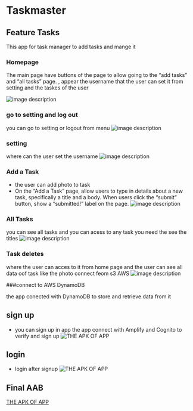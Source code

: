 # Taskmaster
## Feature Tasks
This app for task manager to add tasks and mange it
### Homepage
The main page  have  buttons of the page to allow going to the “add tasks” and “all tasks” page.
, appear the username that the user can set it from setting
and the taskes of the user

![image description](screenshots/home.png)
### go to setting  and log out
you can go to setting or logout from menu
![image description](screenshots/settings.png)
### setting
where can the user set the username
![image description](screenshots/seting.png)
### Add a Task
- the user can add photo to task 
- On the “Add a Task” page, allow users to type in details about a new task, specifically a title and a body. When users click the “submit” button, show a “submitted!” label on the page.
![image description](screenshots/addTasks.png)

### All Tasks

you can see all tasks and you can acess to any task you need the see the titles 
![image description](screenshots/allTasks.png)
### Task deletes 
where the user can acces to it from home page and the user can see all data oof task   like the photo connect feom s3 AWS
![image description](screenshots/task_detiles.png)

###connect to AWS  DynamoDB 

the app conected with DynamoDB  to store and retrieve data from it


## sign up
- you can sign up in app the app connect with Amplify and Cognito to verify and sign up
![THE APK OF APP](screenshots/signup.png)

## login
- login after signup
![THE APK OF APP](screenshots/login.png)

## Final AAB

[THE APK OF APP](amplify/app-debug.apk)



